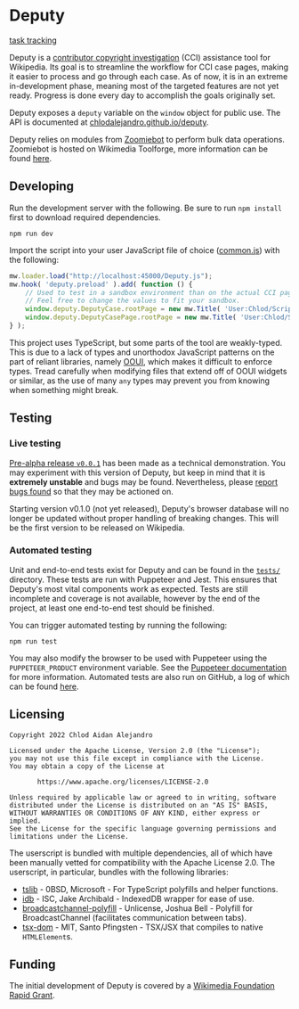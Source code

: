 # Deputy
[task tracking](https://trello.com/b/UmI82e0y/deputy)

Deputy is a [contributor copyright investigation](https://en.wikipedia.org/wiki/Wikipedia:Contributor_copyright_investigations) (CCI) assistance tool for Wikipedia. Its goal is to streamline the workflow for CCI case pages, making it easier to process and go through each case. As of now, it is in an extreme in-development phase, meaning most of the targeted features are not yet ready. Progress is done every day to accomplish the goals originally set.

Deputy exposes a `deputy` variable on the `window` object for public use. The API is documented at [chlodalejandro.github.io/deputy](https://chlodalejandro.github.io/deputy/classes/Deputy.html).

Deputy relies on modules from [Zoomiebot](https://github.com/ChlodAlejandro/zoomiebot/tree/master/bot/api/deputy/v1) to perform bulk data operations. Zoomiebot is hosted on Wikimedia Toolforge, more information can be found [here](https://github.com/ChlodAlejandro/zoomiebot#README).

## Developing
Run the development server with the following. Be sure to run `npm install` first to download required dependencies.
```shell
npm run dev
```

Import the script into your user JavaScript file of choice ([common.js](https://en.wikipedia.org/wiki/Special:MyPage/common.js)) with the following:
```js
mw.loader.load("http://localhost:45000/Deputy.js");
mw.hook( 'deputy.preload' ).add( function () {
	// Used to test in a sandbox environment than on the actual CCI pagespace.
    // Feel free to change the values to fit your sandbox.
	window.deputy.DeputyCase.rootPage = new mw.Title( 'User:Chlod/Scripts/Deputy/tests' );
	window.deputy.DeputyCasePage.rootPage = new mw.Title( 'User:Chlod/Scripts/Deputy/tests' );
} );
```

This project uses TypeScript, but some parts of the tool are weakly-typed. This is due to a lack of types and unorthodox JavaScript patterns on the part of reliant libraries, namely [OOUI](https://www.mediawiki.org/wiki/OOUI), which makes it difficult to enforce types. Tread carefully when modifying files that extend off of OOUI widgets or similar, as the use of many `any` types may prevent you from knowing when something might break.

## Testing

### Live testing
[Pre-alpha release `v0.0.1`](https://github.com/ChlodAlejandro/deputy/releases/tag/v0.0.1) has been made as a technical demonstration. You may experiment with this version of Deputy, but keep in mind that it is **extremely unstable** and bugs may be found. Nevertheless, please [report bugs found](https://github.com/ChlodAlejandro/deputy/issues) so that they may be actioned on.

Starting version v0.1.0 (not yet released), Deputy's browser database will no longer be updated without proper handling of breaking changes. This will be the first version to be released on Wikipedia.

### Automated testing
Unit and end-to-end tests exist for Deputy and can be found in the [`tests/`](tests) directory. These tests are run with Puppeteer and Jest. This ensures that Deputy's most vital components work as expected. Tests are still incomplete and coverage is not available, however by the end of the project, at least one end-to-end test should be finished.

You can trigger automated testing by running the following:
```shell
npm run test
```

You may also modify the browser to be used with Puppeteer using the `PUPPETEER_PRODUCT` environment variable. See the [Puppeteer documentation](https://pptr.dev/#environment-variables) for more information. Automated tests are also run on GitHub, a log of which can be found [here](https://github.com/ChlodAlejandro/deputy/actions/workflows/ci-cd.yml).

## Licensing
```
Copyright 2022 Chlod Aidan Alejandro

Licensed under the Apache License, Version 2.0 (the "License");
you may not use this file except in compliance with the License.
You may obtain a copy of the License at

       https://www.apache.org/licenses/LICENSE-2.0

Unless required by applicable law or agreed to in writing, software
distributed under the License is distributed on an "AS IS" BASIS,
WITHOUT WARRANTIES OR CONDITIONS OF ANY KIND, either express or implied.
See the License for the specific language governing permissions and
limitations under the License.
```

The userscript is bundled with multiple dependencies, all of which have been manually vetted for compatibility with the Apache License 2.0. The userscript, in particular, bundles with the following libraries:
* [tslib](https://github.com/Microsoft/tslib) - 0BSD, Microsoft - For TypeScript polyfills and helper functions.
* [idb](https://github.com/jakearchibald/idb) - ISC, Jake Archibald - IndexedDB wrapper for ease of use.
* [broadcastchannel-polyfill](https://github.com/JSmith01/broadcastchannel-polyfill) - Unlicense, Joshua Bell - Polyfill for BroadcastChannel (facilitates communication between tabs).
* [tsx-dom](https://github.com/Lusito/tsx-dom) - MIT, Santo Pfingsten - TSX/JSX that compiles to native `HTMLElement`s.

## Funding
The initial development of Deputy is covered by a [Wikimedia Foundation Rapid Grant](https://w.wiki/4xk$).

